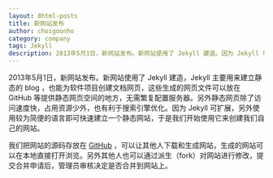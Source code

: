 ```yaml
---
layout: 8html-posts
title: 新网站发布
author: choigoonho
category: company
tags: Jekyll
description: 2013年5月1日，新网站发布。新网站使用了 Jekyll 建造。因为 Jekyll 可扩展，另外使用较为简便的语言即可快速建立一个静态网站，于是我们开始使用它来创建我们自己的网站。
---
```

2013年5月1日，新网站发布。新网站使用了 Jekyll 建造，Jekyll 主要用来建立静态的 blog ，也能为软件项目创建文档网页，这些生成的网页文件可以放在 GitHub 等提供静态网页空间的地方，无需繁复配置服务器。另外静态网页除了访问速度快，占用资源少外，也有利于搜索引擎优化。因为 Jekyll 可扩展，另外使用较为简便的语言即可快速建立一个静态网站，于是我们开始使用它来创建我们自己的网站。

我们把网站的源码存放在 [GitHub](https://github.com/caiguanhao/8html.com) ，可以让其他人下载和生成网站，生成的网站可以在本地直接打开浏览。另外其他人也可以通过派生（fork）对网站进行修改，提交合并申请后，管理员审核决定是否合并到网站上。
